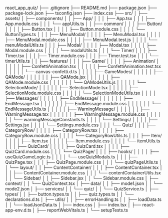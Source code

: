 react_app_quiz/
├── .gitignore
├── README.md
├── package.json
├── package-lock.json
├── tsconfig.json
├── index.css
├── src/
│ ├── assets/
│ ├── components/
│ │ ├── App/
│ │ │ ├── App.tsx
│ │ │ ├── App.module.css
│ │ │ └── appUtils.ts
│ │ ├── common/
│ │ │ ├── Button/
│ │ │ │ ├── Button.tsx
│ │ │ │ ├── Button.module.css
│ │ │ │ └── ButtonTypes.ts
│ │ │ ├── MenuModal/
│ │ │ │ ├── MenuModal.tsx
│ │ │ │ ├── MenuModal.module.css
│ │ │ │ ├── MenuModal.test.js
│ │ │ │ └── menuModalUtils.ts
│ │ │ ├── Modal/
│ │ │ │ ├── Modal.tsx
│ │ │ │ ├── Modal.module.css
│ │ │ │ └── modalUtils.ts
│ │ │ └── Timer/
│ │ │ ├── Timer.tsx
│ │ │ ├── Timer.module.css
│ │ │ ├── Timer.test.tsx
│ │ │ └── timerUtils.ts
│ │ ├── features/
│ │ │ ├── Game/
│ │ │ │ ├── Animation/
│ │ │ │ │ ├── ConfettiAnimation.tsx
│ │ │ │ │ ├── ConfettiAnimation.test.tsx
│ │ │ │ │ └── canvas-confetti.d.ts
│ │ │ │ ├── GameModes/
│ │ │ │ │ ├── QAMode/
│ │ │ │ │ │ ├── QAMode.jsx
│ │ │ │ │ │ ├── QAMode.module.css
│ │ │ │ │ │ └── QAModeUtils.js
│ │ │ │ │ └── SelectionMode/
│ │ │ │ │ ├── SelectionMode.tsx
│ │ │ │ │ ├── SelectionMode.module.css
│ │ │ │ │ └── SelectionModeUtils.tsx
│ │ │ │ ├── Messages/
│ │ │ │ │ ├── EndMessage/
│ │ │ │ │ │ ├── EndMessage.tsx
│ │ │ │ │ │ ├── EndMessage.module.css
│ │ │ │ │ │ └── EndMessageUtils.ts
│ │ │ │ │ ├── WarningMessage/
│ │ │ │ │ │ ├── WarningMessage.tsx
│ │ │ │ │ │ ├── WarningMessage.module.css
│ │ │ │ │ │ └── warningMessageConstants.ts
│ │ │ │ └── Settings/
│ │ │ │ ├── Settings.jsx
│ │ │ │ └── Settings.module.css
│ │ │ └── Quiz/
│ │ │ ├── CategoryRow/
│ │ │ │ ├── CategoryRow.tsx
│ │ │ │ ├── CategoryRow.module.css
│ │ │ │ └── CategoryRowUtils.ts
│ │ │ ├── Item/
│ │ │ │ ├── Item.tsx
│ │ │ │ ├── Item.module.css
│ │ │ │ └── itemUtils.ts
│ │ │ ├── QuizCard/
│ │ │ │ ├── QuizCard.tsx
│ │ │ │ ├── QuizCard.module.css
│ │ │ └── QuizPage/
│ │ │ ├── hooks/
│ │ │ │ ├── useQuizGameLogic.ts
│ │ │ │ └── useQuizModals.ts
│ │ │ ├── QuizPage.tsx
│ │ │ ├── QuizPage.module.css
│ │ │ └── quizPageUtils.ts
│ │ └── layout/
│ │ ├── ContentContainer/
│ │ │ ├── ContentContainer.tsx
│ │ │ ├── ContentContainer.module.css
│ │ │ └── contentContainerUtils.tsx
│ │ └── Sidebar/
│ │ ├── Sidebar.jsx
│ │ └── Sidebar.module.css
│ ├── context/
│ │ └── QuizContext.tsx
│ ├── data/
│ │ ├── mode1.json
│ │ └── mode2.json
│ ├── services/
│ │ └── quiz/
│ │ └── QuizService.ts
│ ├── types/
│ │ ├── button.types.ts
│ │ ├── quiz.types.ts
│ │ └── declarations.d.ts
│ ├── utils/
│ │ ├── errorHandling.ts
│ │ ├── loadData.ts
│ │ └── loadJsonData.ts
│ ├── index.css
│ ├── index.tsx
│ ├── react-app-env.d.ts
│ ├── reportWebVitals.ts
│ └── setupTests.ts
